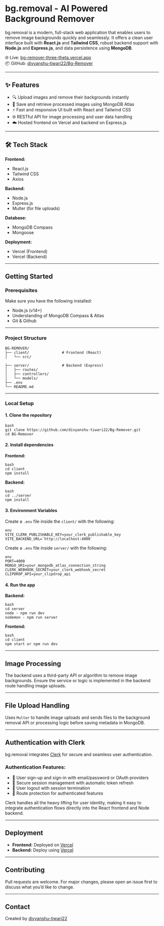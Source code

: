 # bg.removal - AI Powered Background Remover

bg.removal is a modern, full-stack web application that enables users to remove image backgrounds quickly and seamlessly. It offers a clean user interface built with **React.js** and **Tailwind CSS**, robust backend support with **Node.js** and **Express.js**, and data persistence using **MongoDB**.

🌐 Live: [bg-remover-three-theta.vercel.app](https://bg-remover-three-theta.vercel.app/)  
📦 GitHub: [divyanshu-tiwari22/Bg-Remover](https://github.com/divyanshu-tiwari22/Bg-Remover)

---

## ✨ Features

- 🔍 Upload images and remove their backgrounds instantly
- 💾 Save and retrieve processed images using MongoDB Atlas
- ⚡ Fast and responsive UI built with React and Tailwind CSS
- 🌐 RESTful API for image processing and user data handling
- ☁️ Hosted frontend on Vercel and backend on Express.js

---

## 🛠️ Tech Stack

**Frontend:**
- React.js
- Tailwind CSS
- Axios

**Backend:**
- Node.js
- Express.js
- Multer (for file uploads)

**Database:**
- MongoDB Compass
- Mongoose

**Deployment:**
- Vercel (Frontend)
- Vercel (Backend)

---

## Getting Started

### Prerequisites

Make sure you have the following installed:

- Node.js (v14+)
- Understanding of MongoDB Compass & Atlas
- Git & Github

---

### Project Structure

```
BG-REMOVER/
├── client/               # Frontend (React)
│   └── src/

├── server/               # Backend (Express)
│   ├── routes/
│   ├── controllers/
│   └── models/
├── .env
└── README.md
```

---

###  Local Setup

#### 1. Clone the repository

```
bash
git clone https://github.com/divyanshu-tiwari22/Bg-Remover.git
cd BG-Remover
```

#### 2. Install dependencies

**Frontend:**

```
bash
cd client
npm install
```

**Backend:**

```
bash
cd ../server
npm install
```

#### 3. Environment Variables

Create a `.env` file inside the  `client/` with the following:

```
env
VITE_CLERK_PUBLISHABLE_KEY=your_clerk_publishable_key
VITE_BACKEND_URL=`http://localhost:4000`

```

Create a `.env` file inside `server/` with the following:

```
env
PORT=4000
MONGO_URI=your_mongodb_atlas_connection_string
CLERK_WEBHOOK_SECRET=your_clerk_webhook_secret
CLIPDROP_API=your_clipdrop_api
```

#### 4. Run the app

**Backend:**

```
bash
cd server
node - npm run dev
nodemon - npm run server
```

**Frontend:**

```
bash
cd client
npm start or npm run dev
```

---

##  Image Processing

The backend uses a third-party API or algorithm to remove image backgrounds. Ensure the service or logic is implemented in the backend route handling image uploads.

---

##  File Upload Handling

Uses `Multer` to handle image uploads and sends files to the background removal API or processing logic before saving metadata in MongoDB.

---

##  Authentication with Clerk

bg.removal integrates [Clerk](https://clerk.com) for secure and seamless user authentication.

### Authentication Features:
- 👤 User sign-up and sign-in with email/password or OAuth providers
- 🔐 Secure session management with automatic token refresh
- 🚪 User logout with session termination
- 🧭 Route protection for authenticated features

Clerk handles all the heavy lifting for user identity, making it easy to integrate authentication flows directly into the React frontend and Node backend.

---

##  Deployment

- **Frontend:** Deployed on [Vercel](https://vercel.com/)
- **Backend:** Deploy using [Vercel](https://vercel.com/)

---

## Contributing

Pull requests are welcome. For major changes, please open an issue first to discuss what you’d like to change.

---

## Contact

Created by [divyanshu-tiwari22](https://github.com/divyanshu-tiwari22)